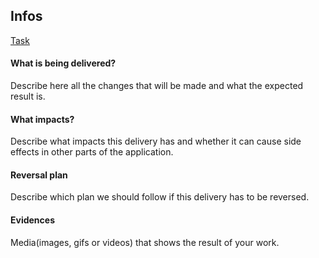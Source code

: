 ## Infos

<!--

### Pull Request Title Convention

When creating a Pull Request, please follow the title convention. It is essential that the title conforms to the standard as it will be used in the library's changelog description.

> type(context): description

The types should be:
- feat: for new features
- fix: for bug fixes
- chore: for maintenance tasks
- major: for major changes that generate a new version
- docs: for documentation
- ci: for chores about ci changes

Example:
> feat(component): create link component

-->

[Task](https://juntossomosmais.monday.com/boards/XXX/pulses/XXX)

#### What is being delivered?

Describe here all the changes that will be made and what the expected result is.

#### What impacts?

Describe what impacts this delivery has and whether it can cause side effects in other parts of the application.

#### Reversal plan

Describe which plan we should follow if this delivery has to be reversed.

#### Evidences

Media(images, gifs or videos) that shows the result of your work.
